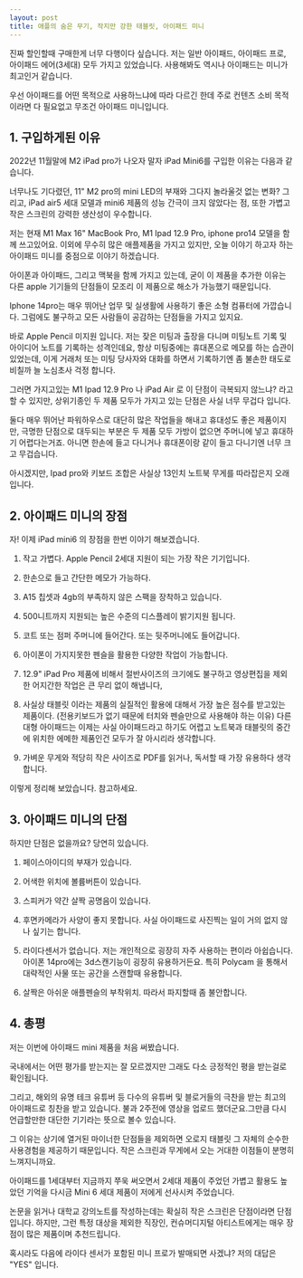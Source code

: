 ```yaml
---
layout: post
title: 애플의 숨은 무기, 작지만 강한 태블릿, 아이패드 미니
---
```


진짜 할인할때 구매한게 너무 다행이다 싶습니다. 저는 일반 아이패드, 아이패드 프로, 아이패드 에어(3세대) 모두 가지고 있었습니다. 사용해봐도 역시나 아이패드는 미니가 최고인거 같습니다.

우선 아이패드를 어떤 목적으로 사용하느냐에 따라 다르긴 한데 주로 컨텐츠 소비 목적이라면 다 필요없고 무조건 아이패드 미니입니다.



<h2>1. 구입하게된 이유</h2>
2022년 11월말에 M2 iPad pro가 나오자 말자 iPad Mini6를 구입한 이유는 다음과 같습니다.

너무나도 기다렸던, 11" M2 pro의 mini LED의 부재와 그다지 놀라울것 없는 변화? 그리고, iPad air5 세대 모델과 mini6 제품의 성능 간극이 크지 않았다는 점, 또한 가볍고 작은 스크린의 강력한 생산성이 우수합니다.

저는 현재 M1 Max 16" MacBook Pro, M1 Ipad 12.9 Pro, iphone pro14 모델을 함께 쓰고있어요.
이외에 무수히 많은 애플제품을 가지고 있지만, 오늘 이야기 하고자 하는 아이패드 미니를 중점으로 이야기 하겠습니다.

아이폰과 아이패드, 그리고 맥북을 함께 가지고 있는데, 굳이 이 제품을 추가한 이유는 다른 apple 기기들의 단점들이 모조리 이 제품으로 해소가 가능했기 때문입니다.

Iphone 14pro는 매우 뛰어난 업무 및 실생활에 사용하기 좋은 소형 컴퓨터에 가깝습니다. 
그럼에도 불구하고 모든 사람들이 공감하는 단점들을 가지고 있지요.

바로 Apple Pencil 미지원 입니다. 저는 잦은 미팅과 출장을 다니며 미팅노트 기록 및 아이디어 노트를 기록하는 성격인데요, 항상 미팅중에는 휴대폰으로 메모를 하는 습관이 있었는데, 이게 거래처 또는 미팅 당사자와 대화를 하면서 기록하기엔 좀 불손한 태도로 비칠까 늘 노심초사 걱정 합니다.

그러면 가지고있는 M1 Ipad 12.9 Pro 나 iPad Air 로 이 단점이 극복되지 않느냐? 라고 할 수 있지만, 상위기종인 두 제품 모두가 가지고 있는 단점은 사실 너무 무겁다 입니다. 

둘다 매우 뛰어난 파워하우스로 대단히 많은 작업들을 해내고 휴대성도 좋은 제품이지만, 극명한 단점으로 대두되는 부분은 두 제품 모두 가방이 없으면 주머니에 넣고 휴대하기 어렵다는거죠. 아니면 한손에 들고 다니거나 휴대폰이랑 같이 들고 다니기엔 너무 크고 무겁습니다. 

아시겠지만, Ipad pro와 키보드 조합은 사실상 13인치 노트북 무게를 따라잡은지 오래 입니다.



<h2>2. 아이패드 미니의 장점</h2>
자! 이제 iPad mini6 의 장점을 한번 이야기 해보겠습니다.

1. 작고 가볍다. Apple Pencil 2세대 지원이 되는 가장 작은 기기입니다.

2. 한손으로 들고 간단한 메모가 가능하다.

3. A15 칩셋과 4gb의 부족하지 않은 스팩을 장착하고 있습니다.

4. 500니트까지 지원되는 높은 수준의 디스플레이 밝기지원 됩니다.

5. 코트 또는 점퍼 주머니에 들어간다. 또는 뒷주머니에도 들어갑니다.

6. 아이폰이 가지지못한 펜슬을 활용한 다양한 작업이 가능합니다.

7. 12.9" iPad Pro 제품에 비해서 절반사이즈의 크기에도 불구하고 영상편집을 제외한 어지간한 작업은 큰 무리 없이 해냅니다,

8. 사실상 태블릿 이라는 제품의 실질적인 활용에 대해서 가장 높은 점수를 받고있는 제품이다. (전용키보드가 없기 때문에 터치와 펜슬만으로 사용해야 하는 이유) 다른 대형 아이패드는 이제는 사실 아이패드라고 하기도 어렵고 노트북과 태블릿의 중간에 위치한 에메한 제품인건 모두가 잘 아시리라 생각합니다.

9. 가벼운 무게와 적당히 작은 사이즈로 PDF를 읽거나, 독서할 때 가장 유용하다 생각합니다.

이렇게 정리해 보았습니다. 참고하세요.


<h2>3. 아이패드 미니의 단점</h2>
하지만 단점은 없을까요? 당연히 있습니다.

1. 페이스아이디의 부재가 있습니다.

2. 어색한 위치에 볼륨버튼이 있습니다.

3. 스피커가 약간 살짝 공명음이 있습니다.

4. 후면카메라가 사양이 좋지 못합니다. 사실 아이패드로 사진찍는 일이 거의 없지 않나 싶기는 합니다.

5. 라이다센서가 없습니다. 저는 개인적으로 굉장히 자주 사용하는 편이라 아쉽습니다. 아이폰 14pro에는 3d스캔기능이 굉장히 유용하거든요. 특히 Polycam 을 통해서 대략적인 사물 또는 공간을 스캔할때 유용합니다.

6. 살짝은 아쉬운 애플펜슬의 부착위치. 따라서 파지할때 좀 불안합니다.


<h2>4. 총평</h2>
저는 이번에 아이패드 mini 제품을 처음 써봤습니다.

국내에서는 어떤 평가를 받는지는 잘 모르겠지만 그래도 다소 긍정적인 평을 받는걸로 확인됩니다.

그리고, 해외의 유명 테크 유튜버 등 다수의 유튜버 및 블로거들의 극찬을 받는 최고의 아이패드로 칭찬을 받고 있습니다. 불과 2주전에 영상을 업로드 했더군요.그만큼 다시 언급할만한 대단한 기기라는 뜻으로 볼수 있습니다.

그 이유는 상기에 열거된 마이너한 단점들을 제외하면 오로지 태블릿 그 자체의 순수한 사용경험을 제공하기 때문입니다. 작은 스크린과 무게에서 오는 거대한 이점들이 분명히 느껴지니까요.

아이패드를 1세대부터 지금까지 쭈욱 써오면서 2세대 제품이 주었던 가볍고 활용도 높았던 기억을 다시금 Mini 6 세대 제품이 저에게 선사시켜 주었습니다.

논문을 읽거나 대학교 강의노트를 작성하는데는 확실히 작은 스크린은 단점이라면 단점입니다. 하지만, 그런 특정 대상을 제외한 직장인, 컨슈머디지털 아티스트에게는 매우 장점이 많은 제품이며 추천드립니다.

혹시라도 다음에 라이다 센서가 포함된 미니 프로가 발매되면 사겠냐? 저의 대답은 "YES" 입니다.